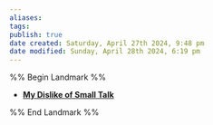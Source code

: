 ```yaml
---
aliases: 
tags: 
publish: true
date created: Saturday, April 27th 2024, 9:48 pm
date modified: Sunday, April 28th 2024, 6:19 pm
---
```


%% Begin Landmark %%
- **[My Dislike of Small Talk](My%20Dislike%20of%20Small%20Talk.md)**

%% End Landmark %%
